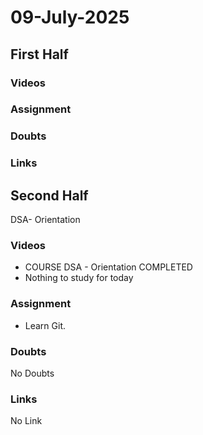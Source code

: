 # 09-July-2025

## First Half

### Videos

### Assignment

### Doubts

### Links


## Second Half

DSA- Orientation

### Videos

- COURSE DSA - Orientation  COMPLETED 
- Nothing to study for today

### Assignment

- Learn Git.

### Doubts

No Doubts

### Links

No Link